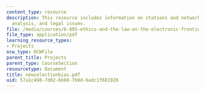 ```yaml
---
content_type: resource
description: This resource includes information on stations and networks, story selection
  analysis, and legal issues.
file: /media/courses/6-805-ethics-and-the-law-on-the-electronic-frontier-fall-2005/57a1c4987d026b607b8d6adc1f681928_newselectionbias.pdf
file_type: application/pdf
learning_resource_types:
- Projects
ocw_type: OCWFile
parent_title: Projects
parent_type: CourseSection
resourcetype: Document
title: newselectionbias.pdf
uid: 57a1c498-7d02-6b60-7b8d-6adc1f681928
---
```

